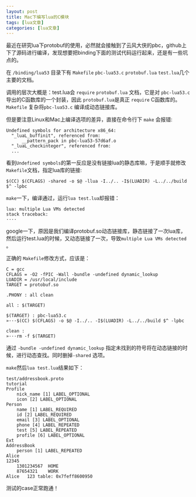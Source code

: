 ```yaml
---
layout: post
title: Mac下编写lua的C模块 
tags: [lua文章]
categories: [lua文章]
---
```

最近在研究lua下protobuf的使用，必然就会接触到了云风大侠的pbc，github上下了源码进行编译，发现想要把binding下面的测试代码运行起来，还是有一些坑点的。

在 `/binding/lua53` 目录下有 `Makefile` `pbc-lua53.c` `protobuf.lua`
`test.lua`几个主要的文档。

调用的层次大概是：test.lua会 `require` `protobuf.lua` 文档，它是对 `pbc-lua53.c`
导出的C函数库的一个封装，因此 `protobuf.lua`是真正 `require` C函数库的。`Makefile` 复杂将`pbc-lua53.c`
编译成动态链接库。

但是要注意Linux和Mac上编译选项的差异，直接在命令行下 `make` 会报错:

    
    
    Undefined symbols for architecture x86_64:
      "_luaL_buffinit", referenced from:
          __pattern_pack in pbc-lua53-57d6af.o
      "_luaL_checkinteger", referenced from:
      ...
    

看到`Undefined symbols`的第一反应是没有链接lua的静态库嘛，于是顺手就修改`Makefile`文档，指定lua库的链接:

    
    
    $(CC) $(CFLAGS) -shared -o $@ -llua -I../.. -I$(LUADIR) -L../../build $^ -lpbc
    

`make`一下，编译通过，运行`lua test.lua`却报错：

    
    
    lua: multiple Lua VMs detected
    stack traceback:
    ····
    

google一下，原因是我们编译protobuf.so动态链接库，静态链接了一次lua库，然后运行test.lua的时候，又动态链接了一次，导致`multiple
Lua VMs detected` 。

正确的 `Makefile`修改方式，应该是：

    
    
    C = gcc
    CFLAGS = -O2 -fPIC -Wall -bundle -undefined dynamic_lookup
    LUADIR = /usr/local/include
    TARGET = protobuf.so
    
    .PHONY : all clean
    
    all : $(TARGET)
    
    $(TARGET) : pbc-lua53.c
    »···$(CC) $(CFLAGS) -o $@ -I../.. -I$(LUADIR) -L../../build $^ -lpbc
    
    clean :
    »···rm -f $(TARGET)
    

通过 `-bundle -undefined dynamic_lookup` 指定未找到的符号将在动态链接的时候，进行动态查找。同时删掉`-shared`
选项。

`make`然后`lua test.lua`结果如下：

    
    
    test/addressbook.proto
    tutorial
    Profile
    	nick_name [1] LABEL_OPTIONAL
    	icon [2] LABEL_OPTIONAL
    Person
    	name [1] LABEL_REQUIRED
    	id [2] LABEL_REQUIRED
    	email [3] LABEL_OPTIONAL
    	phone [4] LABEL_REPEATED
    	test [5] LABEL_REPEATED
    	profile [6] LABEL_OPTIONAL
    Ext
    AddressBook
    	person [1] LABEL_REPEATED
    Alice
    12345
    	1301234567	HOME
    	87654321	WORK
    Alice	123	table: 0x7feff8600950
    

测试的case正常跑通！